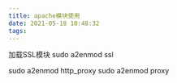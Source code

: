```yaml
---
title: apache模块使用
date: 2021-05-18 10:48:32
tags:
---
```


加载SSL模块
sudo a2enmod ssl

sudo a2enmod http_proxy
sudo a2enmod proxy